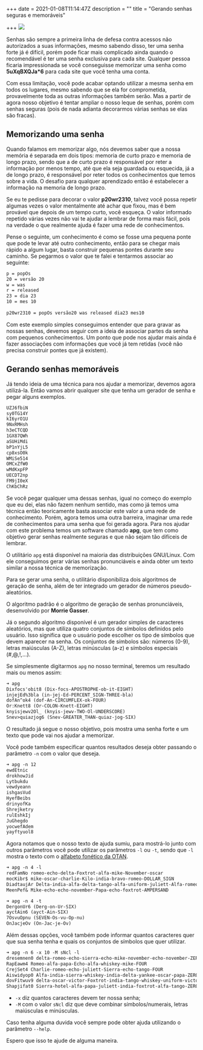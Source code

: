 +++
date = 2021-01-08T11:14:47Z
description = ""
title = "Gerando senhas seguras e memoráveis"

+++
![](/uploads/2021/01/08/jason-dent-3wpjxh-pirw-unsplash.jpg)

Senhas são sempre a primeira linha de defesa contra acessos não autorizados a suas informações, mesmo sabendo disso, ter uma senha forte já é difícil, porém pode ficar mais complicado ainda quando o recomendável é ter uma senha exclusiva para cada site. Qualquer pessoa ficaria impressionada se você conseguisse memorizar uma senha como **5uXqBXQJa*6** para cada site que você tenha uma conta.

Com essa limitação, você pode acabar optando utilizar a mesma senha em todos os lugares, mesmo sabendo que se ela for comprometida, provavelmente toda as outras informações também serão. Mas a partir de agora nosso objetivo é tentar ampliar o nosso leque de senhas, porém com senhas seguras (pois de nada adianta decorarmos várias senhas se elas são fracas).

## Memorizando uma senha

Quando falamos em memorizar algo, nós devemos saber que a nossa memória é separada em dois tipos: memoria de curto prazo e memoria de longo prazo, sendo que a de curto prazo é responsável por reter a informação por menos tempo, até que ela seja guardada ou esquecida, já a de longo prazo, é responsável por reter todos os conhecimentos que temos sobre a vida. O desafio para qualquer aprendizado então é estabelecer a informação na memoria de longo prazo.

Se eu te pedisse para decorar o valor **p20wr2310**, talvez você possa repetir algumas vezes o valor mentalmente até achar que fixou, mas é bem provável que depois de um tempo curto, você esqueça. O valor informado repetido várias vezes não vai te ajudar a lembrar de forma mais fácil, pois na verdade o que realmente ajuda é fazer uma rede de conhecimentos.

Pense o seguinte, um conhecimento é como se fosse uma pequena ponte que pode te levar até outro conhecimento, então para se chegar mais rápido a algum lugar, basta construir pequenas pontes durante seu caminho. Se pegarmos o valor que te falei e tentarmos associar ao seguinte:

```txt
p = popOs
20 = versão 20
w = was
r = released
23 = dia 23
10 = mes 10
        
p20wr2310 = popOs versão20 was released dia23 mes10
```

Com este exemplo simples conseguimos entender que para gravar as nossas senhas, devemos seguir com a ideia de associar partes da senha com pequenos conhecimentos. Um ponto que pode nos ajudar mais ainda é fazer associações com informações que você já tem retidas (você não precisa construir pontes que já existem).

## Gerando senhas memoráveis

Já tendo ideia de uma técnica para nos ajudar a memorizar, devemos agora utilizá-la. Então vamos abrir qualquer site que tenha um gerador de senha e pegar alguns exemplos.

```txt
UZJ6fbiN
sy0TG14Y
kI6yrO1U
9NxRMHsh
h3eCTCQD
1GX87QWh
aSUHiMdi
bP1nYjL5
cp8xsO0k
WMiSe514
OMCxZfW0
wMdKxpFP
UECDT2np
FM9jI0eX
ChKbChRz
```

Se você pegar qualquer uma dessas senhas, igual no começo do exemplo que eu dei, elas não fazem nenhum sentido, mas como já temos uma técnica então teoricamente basta associar este valor a uma rede de conhecimento. Porém, agora temos uma outra barreira, imaginar uma rede de conhecimentos para uma senha que foi gerada agora. Para nos ajudar com este problema temos um software chamado **apg**, que tem como objetivo gerar senhas realmente seguras e que não sejam tão difíceis de lembrar.

O utilitário `apg` está disponível na maioria das distribuições GNU/Linux. Com ele conseguimos gerar várias senhas pronunciáveis e ainda obter um texto similar a nossa técnica de memorização.

Para se gerar uma senha, o utilitário disponibiliza dois algoritmos de geração de senha, além de ter integrado um gerador de números pseudo-aleatórios.

O algoritmo padrão é o algoritmo de geração de senhas pronunciáveis, desenvolvido por **Morrie Gasser**.

Já o segundo algoritmo disponível é um gerador simples de caracteres aleatórios, mas que utiliza quatro conjuntos de símbolos definidos pelo usuário. Isso significa que o usuário pode escolher os tipo de símbolos que devem aparecer na senha. Os conjuntos de símbolos são:  números (0-9), letras maiúsculas (A-Z), letras minúsculas (a-z) e símbolos especiais (#,@,!,...).

Se simplesmente digitarmos `apg` no nosso terminal, teremos um resultado mais ou menos assim:

```txt
➜ apg
Dixfocs'obit8 (Dix-focs-APOSTROPHE-ob-it-EIGHT)
injejEd%3bla (in-jej-Ed-PERCENT_SIGN-THREE-bla)
dofAn^ok4 (dof-An-CIRCUMFLEX-ok-FOUR)
Or:Knett8 (Or-COLON-Knett-EIGHT)
knyisjewv2Ol_ (knyis-jewv-TWO-Ol-UNDERSCORE)
Snev>quiazjog6 (Snev-GREATER_THAN-quiaz-jog-SIX)
```

O resultado já segue o nosso objetivo, pois mostra uma senha forte e um texto que pode vai nos ajudar a memorizar.

Você pode também especificar quantos resultados deseja obter passando o parâmetro `-n` com o valor que deseja.

```txt
➜ apg -n 12   
ewdEtnic
drokhowJid
Lytbukdu
vewdyeann
ishgasVud
HyefBeibs
drinyofKa
Shrejketry
rulEshkIj
JuGhegdo
yocwefAdem
yayftyuol8
```

Agora notamos que o nosso texto de ajuda sumiu, para mostrá-lo junto com outros parâmetros você pode utilizar os parâmetros `-l` ou `-t`, sendo que `-l` mostra o texto com o [alfabeto fonético da OTAN](https://pt.wikipedia.org/wiki/Alfabeto_fon%C3%A9tico_da_OTAN "Texto Alfabeto fonetico da OTAN na wikipedia").

```txt
➜ apg -n 4 -l
redFamNo romeo-echo-delta-Foxtrot-alfa-mike-November-oscar
mocKibr$ mike-oscar-charlie-Kilo-india-bravo-romeo-DOLLAR_SIGN
DiadtaujAr Delta-india-alfa-delta-tango-alfa-uniform-juliett-Alfa-romeo
MeenPef& Mike-echo-echo-november-Papa-echo-foxtrot-AMPERSAND

➜ apg -n 4 -t
DergonUr6 (Derg-on-Ur-SIX)
ayctAin6 (ayct-Ain-SIX)
7OsvuOpnu (SEVEN-Os-vu-Op-nu)
OnJacjeOv (On-Jac-je-Ov)
```

Além dessas opções, você também pode informar quantos caracteres quer que sua senha tenha e quais os conjuntos de símbolos que quer utilizar.

```txt
➜ apg -n 6 -x 10 -M sNcl -l
dresemnen0 delta-romeo-echo-sierra-echo-mike-november-echo-november-ZERO
RapEawm4 Romeo-alfa-papa-Echo-alfa-whiskey-mike-FOUR
CrejSet4 Charlie-romeo-echo-juliett-Sierra-echo-tango-FOUR
Aiswidyop0 Alfa-india-sierra-whiskey-india-delta-yankee-oscar-papa-ZERO
dovFitwuv9 delta-oscar-victor-Foxtrot-india-tango-whiskey-uniform-victor-NINE
Shapjifat0 Sierra-hotel-alfa-papa-juliett-india-foxtrot-alfa-tango-ZERO
```

* `-x` diz quantos caracteres devem ter nossa senha;
* `-M` com o valor `sNcl` diz que deve combinar símbolos/numerais, letras maiúsculas e minúsculas.

Caso tenha alguma duvida você sempre pode obter ajuda utilizando o parâmetro `--help`.

Espero que isso te ajude de alguma maneira.